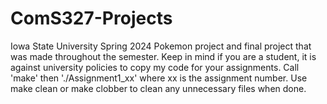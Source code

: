 # ComS327-Projects
Iowa State University Spring 2024 Pokemon project and final project that was made throughout the semester. 
Keep in mind if you are a student, it is against university policies to copy my code for your assignments.
Call 'make' then './Assignment1_xx' where xx is the assignment number. Use make clean or make clobber to clean any unnecessary files when done.
